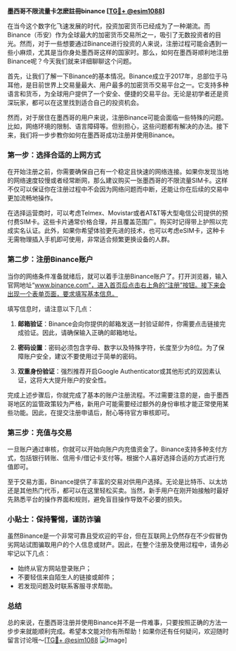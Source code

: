 **墨西哥不限流量卡怎麽註冊binance [[TG💪+ @esim1088](https://t.me/s/esim1088)]**

在当今这个数字化飞速发展的时代，投资加密货币已经成为了一种潮流。而Binance（币安）作为全球最大的加密货币交易所之一，吸引了无数投资者的目光。然而，对于一些想要通过Binance进行投资的人来说，注册过程可能会遇到一些小麻烦，尤其是当你身处墨西哥这样的国家时。那么，如何在墨西哥顺利地注册Binance呢？今天我们就来详细聊聊这个问题。

首先，让我们了解一下Binance的基本情况。Binance成立于2017年，总部位于马耳他，是目前世界上交易量最大、用户最多的加密货币交易平台之一。它支持多种语言和货币，为全球用户提供了一个安全、便捷的交易平台。无论是初学者还是资深玩家，都可以在这里找到适合自己的投资机会。

然而，对于居住在墨西哥的用户来说，注册Binance可能会面临一些特殊的问题。比如，网络环境的限制、语言障碍等。但别担心，这些问题都有解决的办法。接下来，我们将一步步教你如何在墨西哥成功注册并使用Binance。

### 第一步：选择合适的上网方式

在开始注册之前，你需要确保自己有一个稳定且快速的网络连接。如果你发现当地的网络速度较慢或者经常断网，那么建议购买一张墨西哥的不限流量SIM卡。这样不仅可以保证你在注册过程中不会因为网络问题而中断，还能让你在后续的交易中更加流畅地操作。

在选择运营商时，可以考虑Telmex、Movistar或者AT&T等大型电信公司提供的预付费SIM卡。这些卡片通常价格合理，并且覆盖范围广。购买时记得带上护照以完成实名认证。此外，如果你希望体验更先进的技术，也可以考虑eSIM卡，这种卡无需物理插入手机即可使用，非常适合频繁更换设备的人群。

### 第二步：注册Binance账户

当你的网络条件准备就绪后，就可以着手注册Binance账户了。打开浏览器，输入官网地址“www.binance.com”，进入首页后点击右上角的“注册”按钮。接下来会出现一个表单页面，要求填写基本信息。

填写信息时，请注意以下几点：

1. **邮箱验证**：Binance会向你提供的邮箱发送一封验证邮件，你需要点击链接完成验证。因此，请确保输入正确的邮箱地址。
   
2. **密码设置**：密码必须包含字母、数字以及特殊字符，长度至少为8位。为了保障账户安全，建议不要使用过于简单的密码。

3. **双重身份验证**：强烈推荐开启Google Authenticator或其他形式的双因素认证，这将大大提升账户的安全性。

完成上述步骤后，你就完成了基本的账户注册流程。不过需要注意的是，由于墨西哥地区的监管政策较为严格，新用户可能需要经过额外的身份审核才能正常使用某些功能。因此，在提交注册申请后，耐心等待官方审核即可。

### 第三步：充值与交易

一旦账户通过审核，你就可以开始向账户内充值资金了。Binance支持多种支付方式，包括银行转账、信用卡/借记卡支付等。根据个人喜好选择合适的方式进行充值即可。

至于交易方面，Binance提供了丰富的交易对供用户选择。无论是比特币、以太坊还是其他热门代币，都可以在这里轻松买卖。当然，新手用户在刚开始接触时最好先熟悉平台的操作界面和规则，避免盲目操作导致不必要的损失。

### 小贴士：保持警惕，谨防诈骗

虽然Binance是一个非常可靠且受欢迎的平台，但在互联网上仍然存在不少假冒伪劣网站试图骗取用户的个人信息或财产。因此，在整个注册及使用过程中，请务必牢记以下几点：

- 始终从官方网站登录账户；
- 不要轻信来自陌生人的链接或邮件；
- 若发现问题及时联系客服寻求帮助。

### 总结

总的来说，在墨西哥注册并使用Binance并不是一件难事，只要按照正确的方法一步步来就能顺利完成。希望本文能对你有所帮助！如果你还有任何疑问，欢迎随时留言讨论哦～[[TG💪+ @esim1088](https://t.me/s/esim1088) ![Image](https://i.postimg.cc/4NQfJmqS/Snipaste-2025-05-13-00-14-12.png)]